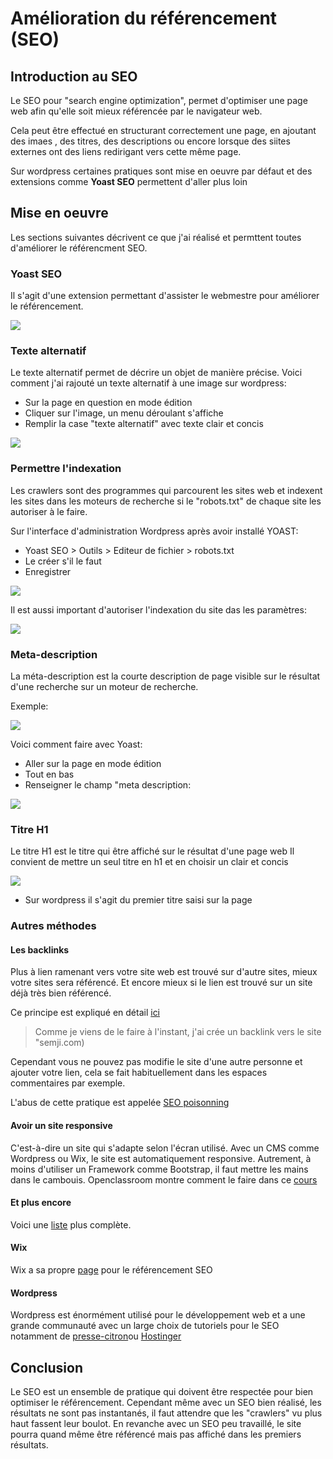 # Amélioration du référencement (SEO)

## Introduction au SEO

Le SEO pour "search engine optimization", permet d'optimiser une page web afin qu'elle soit mieux référencée par le navigateur web. 

Cela peut être effectué en structurant correctement une page, en ajoutant des imaes , des titres, des descriptions ou encore lorsque des siites externes ont des liens redirigant vers cette même page.

Sur wordpress certaines pratiques sont mise en oeuvre par défaut et des extensions comme **Yoast SEO** permettent d'aller plus loin

## Mise en oeuvre

Les sections suivantes décrivent ce que j'ai réalisé et permttent toutes d'améliorer le référencment SEO.

### Yoast SEO

Il s'agit d'une extension permettant d'assister le webmestre pour améliorer le référencement.

![](https://raw.githubusercontent.com/1Tyron140/doc/main/images/zootickoon/yoast.PNG)

### Texte alternatif

Le texte alternatif permet de décrire un objet de manière précise.
Voici comment j'ai rajouté un texte alternatif à une image sur wordpress:

* Sur la page en question en mode édition
* Cliquer sur l'image, un menu déroulant s'affiche
* Remplir la case "texte alternatif" avec texte clair et concis

![](https://raw.githubusercontent.com/1Tyron140/doc/main/images/zootickoon/exemple_texte_alt.PNG)


### Permettre l'indexation

Les crawlers sont des programmes qui parcourent les sites web et indexent les sites dans les moteurs de recherche si le "robots.txt" de chaque site les autoriser à le faire.

Sur l'interface d'administration Wordpress après avoir installé YOAST:

* Yoast SEO > Outils > Editeur de fichier > robots.txt
* Le créer s'il le faut 
* Enregistrer

![](https://raw.githubusercontent.com/1Tyron140/doc/main/images/zootickoon/robots.PNG)


Il est aussi important d'autoriser l'indexation du site das les paramètres:

![](https://raw.githubusercontent.com/1Tyron140/doc/main/images/zootickoon/activer_visibilite.PNG)

### Meta-description

La méta-description est la courte description de page visible sur le résultat d'une recherche sur un moteur de recherche.

Exemple:

![](https://raw.githubusercontent.com/1Tyron140/doc/main/images/zootickoon/meta-description-exemple.png)

Voici comment faire avec Yoast:

* Aller sur la page en mode édition
* Tout en bas
* Renseigner le champ "meta description:

![](https://raw.githubusercontent.com/1Tyron140/doc/main/images/zootickoon/metadescription_animaux.PNG)

### Titre H1

Le titre H1 est le titre qui être affiché sur le résultat d'une page web
Il convient de mettre un seul titre en h1 et en choisir un clair et concis

![](https://raw.githubusercontent.com/1Tyron140/doc/main/images/zootickoon/titre-h1-google.png)

* Sur wordpress il s'agit du premier titre saisi sur la page

### Autres méthodes

#### Les backlinks

Plus à lien ramenant vers votre site web est trouvé sur d'autre sites, mieux votre sites sera référencé. Et encore mieux si le lien est trouvé sur un site déjà très bien référencé.

Ce principe est expliqué en détail [ici](https://semji.com/fr/guide/backlink-en-seo/)

> Comme je viens de le faire à l'instant, j'ai crée un backlink vers le site "semji.com)

Cependant vous ne pouvez pas modifie le site d'une autre personne et ajouter votre lien, cela se fait habituellement dans les espaces commentaires par exemple.

L'abus de cette pratique est appelée [SEO poisonning](https://www.google.com/url?sa=t&rct=j&q=&esrc=s&source=web&cd=&cad=rja&uact=8&ved=2ahUKEwiLo9TcouX-AhUtUKQEHRPgABcQFnoECAwQAQ&url=https%3A%2F%2Fwww.sekoia.io%2Ffr%2Fglossaire%2Fseo-poisoning%2F&usg=AOvVaw1O60ALwuIcCdF0ghsqgICu)

#### Avoir un site responsive

C'est-à-dire un site qui s'adapte selon l'écran utilisé. 
Avec un CMS comme Wordpress ou Wix, le site est automatiquement responsive.
Autrement, à moins d'utiliser un Framework comme Bootstrap, il faut mettre les mains dans le cambouis. 
Openclassroom montre comment le faire dans ce [cours](https://openclassrooms.com/fr/courses/1603881-creez-votre-site-web-avec-html5-et-css3/8061510-utilisez-le-responsive-design-avec-les-media-queries)


#### Et plus encore

Voici une [liste](https://blog.hubspot.fr/marketing/conseils-referencement-articles) plus complète.

#### Wix

Wix a sa propre [page](https://fr.wix.com/blog/seo-comment-bien-referencer-son-site-wix) pour le référencement SEO 

#### Wordpress

Wordpress est énormément utilisé pour le développement web et a une grande communauté avec un large choix de tutoriels pour le SEO notamment de [presse-citron](https://www.presse-citron.net/hebergeur/faq/seo-wordpress/)ou [Hostinger](https://www.google.com/url?sa=t&rct=j&q=&esrc=s&source=web&cd=&cad=rja&uact=8&ved=2ahUKEwjxu8-mqeX-AhXjV6QEHTYZDnIQFnoECBgQAQ&url=https%3A%2F%2Fwww.hostinger.fr%2Ftutoriels%2Fconseils-seo-wordpress&usg=AOvVaw1BGt3GKoT0O0M3CbavLm2D)
 
## Conclusion

Le SEO est un ensemble de pratique qui doivent être respectée pour bien optimiser le référencement.
Cependant même avec un SEO bien réalisé, les résultats ne sont pas instantanés, il faut attendre que les "crawlers" vu plus haut fassent leur boulot.
En revanche avec un SEO peu travaillé, le site pourra quand même être référencé mais pas affiché dans les premiers résultats.



 